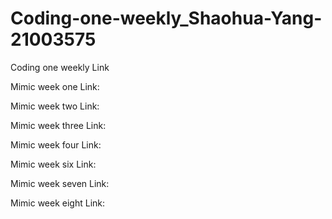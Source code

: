 # Coding-one-weekly_Shaohua-Yang-21003575

Coding one weekly Link

Mimic week one Link:

Mimic week two Link:

Mimic week three Link:

Mimic week four Link:

Mimic week six Link:

Mimic week seven Link:

Mimic week eight Link:
